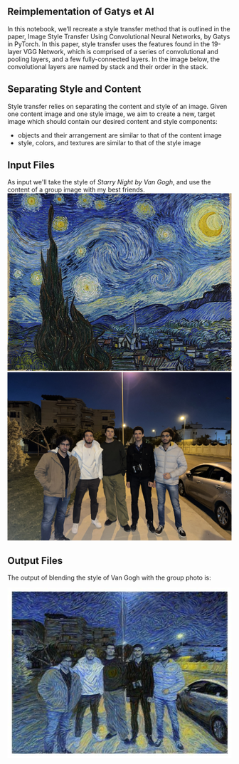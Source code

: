 ## Reimplementation of Gatys et Al
In this notebook, we’ll recreate a style transfer method that is outlined in the paper, Image Style Transfer Using Convolutional Neural Networks, by Gatys in PyTorch.
In this paper, style transfer uses the features found in the 19-layer VGG Network, which is comprised of a series of convolutional and pooling layers, and a few fully-connected layers. In the image below, the convolutional layers are named by stack and their order in the stack.

## Separating Style and Content

Style transfer relies on separating the content and style of an image. Given one content image and one style image, we aim to create a new, target image which should contain our desired content and style components:
-  objects and their arrangement are similar to that of the content image
- style, colors, and textures are similar to that of the style image

## Input Files
As input we'll take the style of _Starry Night by Van Gogh_, and use the content of a group image with my best friends.
![starry_night](https://github.com/youssefokeil/Gatys-et-Al-reimplementation/blob/main/input_images/starry_night.jpg)
![boys_image](https://github.com/youssefokeil/Gatys-et-Al-reimplementation/blob/main/input_images/pre_germany.JPG)

## Output Files
The output of blending the style of Van Gogh with the group photo is:

![starry_men](https://github.com/youssefokeil/Gatys-et-Al-reimplementation/blob/main/output/starry_men.jpg)
